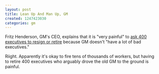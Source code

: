 ```yaml
---
layout: post
title: Lean Up And Man Up, GM
created: 1247423030
categories: gm
---
```

Fritz Henderson, GM's CEO, explains that it is "very painful" to <a href="http://www.nytimes.com/2009/07/11/business/11auto.html">ask 400 executives to resign or retire</a> because GM doesn't "have a lot of bad executives."

Riight. Apparently it's okay to fire tens of thousands of workers, but having to retire 400 executives who arguably drove the old GM to the ground is painful.
